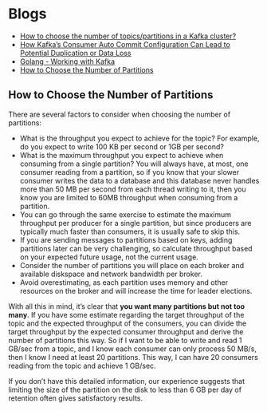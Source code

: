 # Blogs

- [How to choose the number of topics/partitions in a Kafka cluster?](https://www.confluent.io/blog/how-choose-number-topics-partitions-kafka-cluster/)
- [How Kafka’s Consumer Auto Commit Configuration Can Lead to Potential Duplication or Data Loss](https://blog.newrelic.com/engineering/kafka-consumer-config-auto-commit-data-loss/)
- [Golang - Working with Kafka](https://www.sohamkamani.com/golang/working-with-kafka/)
- [How to Choose the Number of Partitions](#how-to-choose-the-number-of-partitions)

## How to Choose the Number of Partitions

There are several factors to consider when choosing the number of partitions:

- What is the throughput you expect to achieve for the topic? For example, do you expect to write 100 KB per second or 1GB per second?
- What is the maximum throughput you expect to achieve when consuming from a single partition? You will always have, at most, one consumer reading from a partition, so if you know that your slower consumer writes the data to a database and this database never handles more than 50 MB per second from each thread writing to it, then you know you are limited to 60MB throughput when consuming from a partition.
- You can go through the same exercise to estimate the maximum throughput per producer for a single partition, but since producers are typically much faster than consumers, it is usually safe to skip this.
- If you are sending messages to partitions based on keys, adding partitions later can be very challenging, so calculate throughput based on your expected future usage, not the current usage.
- Consider the number of partitions you will place on each broker and available diskspace and network bandwidth per broker.
- Avoid overestimating, as each partition uses memory and other resources on the broker and will increase the time for leader elections.

With all this in mind, it’s clear that **you want many partitions but not too many**. If you have some estimate regarding the target throughput of the topic and the expected throughput of the consumers, you can divide the target throughput by the expected consumer throughput and derive the number of partitions this way. So if I want to be able to write and read 1 GB/sec from a topic, and I know each consumer can only process 50 MB/s, then I know I need at least 20 partitions. This way, I can have 20 consumers reading from the topic and achieve 1 GB/sec. 

If you don’t have this detailed information, our experience suggests that limiting the size of the partition on the disk to less than 6 GB per day of retention often gives satisfactory results.
